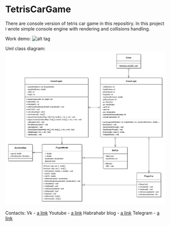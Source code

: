 # TetrisCarGame
There are console version of tetris car game in this repositiry.
In this project i wrote simple console engine with rendering and collisions handling.

Work demo:
![alt tag](demo.gif)

Uml class diagram:
![alt tag](uml2.png)


Contacts:
  Vk - [a link](https://vk.com/yura_mysko)
  Youtube - [a link](https://www.youtube.com/channel/UCiIj3Q0z1pNJ2KyNRcspoZw)
  Habrahabr blog - [a link](https://habrahabr.ru/users/kogercoder/)
  Telegram - [a link](https://t.me/yura_mysko)